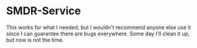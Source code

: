 # SMDR-Service

This works for what I needed, but I wouldn't recommend anyone else use it since I can guarantee there are bugs everywhere.  Some day I'll clean it up, but now is not the time.

